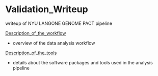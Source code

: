 # Validation_Writeup
writeup of NYU LANGONE GENOME PACT pipeline

[Description_of_the_workflow](http://htmlpreview.github.io/?https://github.com/NYU-Molecular-Pathology/Validation_Writeup/blob/master/Description_of_the_workflow.html)

- overview of the data analysis workflow

[Description_of_the_tools](http://htmlpreview.github.io/?https://github.com/NYU-Molecular-Pathology/Validation_Writeup/blob/master/description_of_tools.html)

- details about the software packages and tools used in the analysis pipeline
